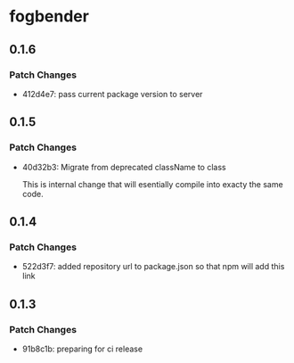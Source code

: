 # fogbender

## 0.1.6

### Patch Changes

- 412d4e7: pass current package version to server

## 0.1.5

### Patch Changes

- 40d32b3: Migrate from deprecated className to class

  This is internal change that will esentially compile into exacty the same code.

## 0.1.4

### Patch Changes

- 522d3f7: added repository url to package.json so that npm will add this link

## 0.1.3

### Patch Changes

- 91b8c1b: preparing for ci release

